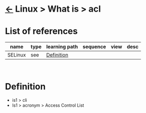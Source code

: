 # [&larr;][Repo_Readme] Linux > What is > acl

[//]: #(Reference)
[Repo_Readme]:    ../list/object_list.md


[SELinux_Whatis]:  ../whatis/selinux_whatis.md


# List of references

|name|type|learning path|sequence|view|desc|
|-|-|-|-|-|-|
|SELinux|see|[Definition][SELinux_Whatis]|
<br>

# Definition

- is1 > cli
- Is1 > acronym > Access Control List
